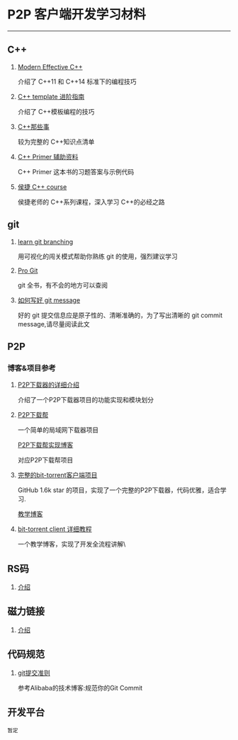 # P2P 客户端开发学习材料

---

## C++

1. [Modern Effective C++](https://cntransgroup.github.io/EffectiveModernCppChinese/)

    介绍了 C++11 和 C++14 标准下的编程技巧


2. [C++ template 进阶指南](https://github.com/wuye9036/CppTemplateTutorial)

    介绍了 C++模板编程的技巧

3. [C++那些事](https://github.com/Light-City/CPlusPlusThings)

    较为完整的 C++知识点清单

4. [C++ Primer 辅助资料](https://github.com/applenob/Cpp_Primer_Practice)

    C++ Primer 这本书的习题答案与示例代码

5. [侯捷 C++ course](https://github.com/ZachL1/Bilibili-plus)

    侯捷老师的 C++系列课程，深入学习 C++的必经之路

## git

1. [learn git branching](https://learngitbranching.js.org/)

    用可视化的闯关模式帮助你熟练 git 的使用，强烈建议学习

2. [Pro Git](https://git-scm.com/book/zh/v2)

    git 全书，有不会的地方可以查阅

3. [如何写好 git message](https://www.freecodecamp.org/news/how-to-write-better-git-commit-messages/)

    好的 git 提交信息应是原子性的、清晰准确的，为了写出清晰的 git commit message,请尽量阅读此文

## P2P

### 博客&项目参考

1. [P2P下载器的详细介绍](https://blog.51cto.com/u_11283245/2948863)

    介绍了一个P2P下载器项目的功能实现和模块划分

2. [P2P下载帮](https://github.com/MisakiFx/P2PDownload)

    一个简单的局域网下载器项目

   [P2P下载帮实现博客](https://blog.csdn.net/qq_41669298/article/details/100837143?spm=1001.2101.3001.6650.2&utm_medium=distribute.pc_relevant.none-task-blog-2%7Edefault%7EBlogCommendFromBaidu%7ERate-2-100837143-blog-126833361.235%5Ev38%5Epc_relevant_sort_base3&depth_1-utm_source=distribute.pc_relevant.none-task-blog-2%7Edefault%7EBlogCommendFromBaidu%7ERate-2-100837143-blog-126833361.235%5Ev38%5Epc_relevant_sort_base3&utm_relevant_index=5)

    对应P2P下载帮项目
3. [完整的bit-torrent客户端项目](https://roadmap.sh/guides/torrent-client)

    GitHub 1.6k star 的项目，实现了一个完整的P2P下载器，代码优雅，适合学习.

   [教学博客](https://roadmap.sh/guides/torrent-client)

4. [bit-torrent client 详细教程](https://allenkim67.github.io/programming/2016/05/04/how-to-make-your-own-bittorrent-client.html)

    一个教学博客，实现了开发全流程讲解\
## RS码

1. [介绍](https://zhuanlan.zhihu.com/p/103888948)

## 磁力链接

1. [介绍](https://en.wikipedia.org/wiki/Magnet_URI_scheme)

## 代码规范

1. [git提交准则](https://zhuanlan.zhihu.com/p/182553920)

    参考Alibaba的技术博客:规范你的Git Commit


## 开发平台

    暂定
